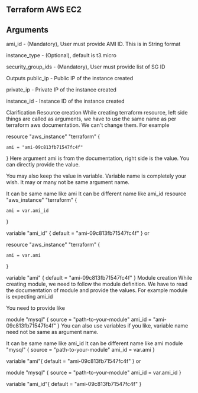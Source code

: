 ## Terraform AWS EC2
## Arguments
ami_id - (Mandatory), User must provide AMI ID. This is in String format

instance_type - (Optional), default is t3.micro

security_group_ids - (Mandatory), User must provide list of SG ID

Outputs
public_ip - Public IP of the instance created

private_ip - Private IP of the instance created

instance_id - Instance ID of the instance created

Clarification
Resource creation
While creating terraform resource, left side things are called as arguments, we have to use the same name as per terraform aws documentation. We can't change them. For example

resource "aws_instance" "terraform" {

    ami = "ami-09c813fb71547fc4f"
}
Here argument ami is from the documentation, right side is the value. You can directly provide the value.

You may also keep the value in variable. Variable name is completely your wish. It may or many not be same argument name.

It can be same name like ami
It can be different name like ami_id
resource "aws_instance" "terraform" {

    ami = var.ami_id
}

variable "ami_id" {
    default = "ami-09c813fb71547fc4f"
}
or

resource "aws_instance" "terraform" {

    ami = var.ami
}

variable "ami" {
    default = "ami-09c813fb71547fc4f"
}
Module creation
While creating module, we need to follow the module definition. We have to read the documentation of module and provide the values. For example module is expecting ami_id

You need to provide like

module "mysql" {
    source = "path-to-your-module"
    ami_id = "ami-09c813fb71547fc4f"
}
You can also use variables if you like, variable name need not be same as argument name.

It can be same name like ami_id
It can be different name like ami
module "mysql" {
    source = "path-to-your-module"
    ami_id = var.ami
}

variable "ami"{
    default = "ami-09c813fb71547fc4f"
}
or

module "mysql" {
    source = "path-to-your-module"
    ami_id = var.ami_id
}

variable "ami_id"{
    default = "ami-09c813fb71547fc4f"
}